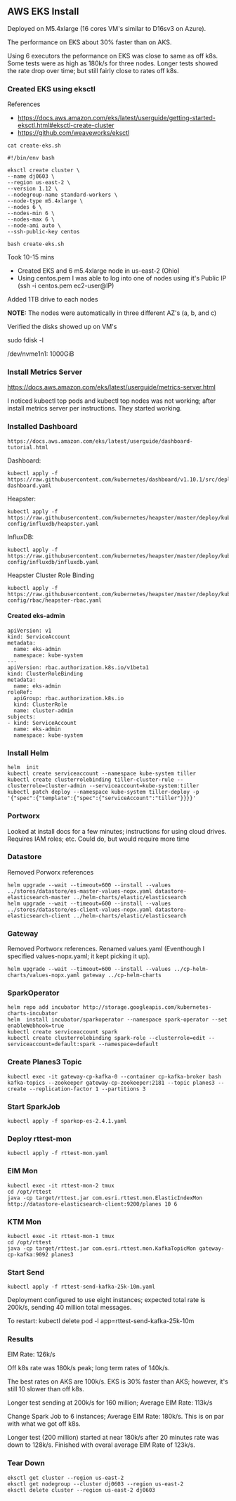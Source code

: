 
## AWS EKS Install

Deployed on M5.4xlarge (16 cores VM's similar to D16sv3 on Azure).

The performance on EKS about 30% faster than on AKS.

Using 6 executors the peformance on EKS was close to same as off k8s.  Some tests were as high as 180k/s for three nodes.  Longer tests showed the rate drop over time; but still fairly close to rates off k8s.


### Created EKS using eksctl


References
- https://docs.aws.amazon.com/eks/latest/userguide/getting-started-eksctl.html#eksctl-create-cluster
- https://github.com/weaveworks/eksctl

```
cat create-eks.sh
```

```
#!/bin/env bash

eksctl create cluster \
--name dj0603 \
--region us-east-2 \
--version 1.12 \
--nodegroup-name standard-workers \
--node-type m5.4xlarge \
--nodes 6 \
--nodes-min 6 \
--nodes-max 6 \
--node-ami auto \
--ssh-public-key centos
```

```
bash create-eks.sh
```

Took 10-15 mins
- Created EKS and 6 m5.4xlarge node in us-east-2 (Ohio)
- Using centos.pem I was able to log into one of nodes using it's Public IP (ssh -i centos.pem ec2-user@IP)



Added 1TB drive to each nodes


**NOTE:** The nodes were automatically in three different AZ's (a, b, and c)

Verified the disks showed up on VM's

sudo fdisk -l

/dev/nvme1n1: 1000GiB 

### Install Metrics Server

https://docs.aws.amazon.com/eks/latest/userguide/metrics-server.html

I noticed kubectl top pods and kubectl top nodes was not working; after install metrics server per instructions. They started working.




### Installed Dashboard 

```
https://docs.aws.amazon.com/eks/latest/userguide/dashboard-tutorial.html
```

Dashboard:
```
kubectl apply -f https://raw.githubusercontent.com/kubernetes/dashboard/v1.10.1/src/deploy/recommended/kubernetes-dashboard.yaml
```
Heapster:
```
kubectl apply -f https://raw.githubusercontent.com/kubernetes/heapster/master/deploy/kube-config/influxdb/heapster.yaml
```
InfluxDB:
```
kubectl apply -f https://raw.githubusercontent.com/kubernetes/heapster/master/deploy/kube-config/influxdb/influxdb.yaml
```
Heapster Cluster Role Binding
```
kubectl apply -f https://raw.githubusercontent.com/kubernetes/heapster/master/deploy/kube-config/rbac/heapster-rbac.yaml
```


#### Created eks-admin

```
apiVersion: v1
kind: ServiceAccount
metadata:
  name: eks-admin
  namespace: kube-system
---
apiVersion: rbac.authorization.k8s.io/v1beta1
kind: ClusterRoleBinding
metadata:
  name: eks-admin
roleRef:
  apiGroup: rbac.authorization.k8s.io
  kind: ClusterRole
  name: cluster-admin
subjects:
- kind: ServiceAccount
  name: eks-admin
  namespace: kube-system
```

### Install Helm

```
helm  init
kubectl create serviceaccount --namespace kube-system tiller
kubectl create clusterrolebinding tiller-cluster-rule --clusterrole=cluster-admin --serviceaccount=kube-system:tiller
kubectl patch deploy --namespace kube-system tiller-deploy -p '{"spec":{"template":{"spec":{"serviceAccount":"tiller"}}}}'
```

### Portworx

Looked at install docs for a few minutes; instructions for using cloud drives.  Requires IAM roles; etc.  Could do, but would require more time

### Datastore

Removed Porworx references

```
helm upgrade --wait --timeout=600 --install --values ../stores/datastore/es-master-values-nopx.yaml datastore-elasticsearch-master ../helm-charts/elastic/elasticsearch
helm upgrade --wait --timeout=600 --install --values ../stores/datastore/es-client-values-nopx.yaml datastore-elasticsearch-client ../helm-charts/elastic/elasticsearch
```

### Gateway

Removed Portworx references.  Renamed values.yaml (Eventhough I specified values-nopx.yaml; it kept picking it up).

```
helm upgrade --wait --timeout=600 --install --values ../cp-helm-charts/values-nopx.yaml gateway ../cp-helm-charts
```

### SparkOperator


```
helm repo add incubator http://storage.googleapis.com/kubernetes-charts-incubator
helm  install incubator/sparkoperator --namespace spark-operator --set enableWebhook=true
kubectl create serviceaccount spark
kubectl create clusterrolebinding spark-role --clusterrole=edit --serviceaccount=default:spark --namespace=default
```

### Create Planes3 Topic

```
kubectl exec -it gateway-cp-kafka-0 --container cp-kafka-broker bash
kafka-topics --zookeeper gateway-cp-zookeeper:2181 --topic planes3 --create --replication-factor 1 --partitions 3
```

### Start SparkJob

```
kubectl apply -f sparkop-es-2.4.1.yaml
```

### Deploy rttest-mon

```
kubectl apply -f rttest-mon.yaml
```

### EIM Mon

```
kubectl exec -it rttest-mon-2 tmux
cd /opt/rttest
java -cp target/rttest.jar com.esri.rttest.mon.ElasticIndexMon http://datastore-elasticsearch-client:9200/planes 10 6

```

### KTM Mon

```
kubectl exec -it rttest-mon-1 tmux
cd /opt/rttest
java -cp target/rttest.jar com.esri.rttest.mon.KafkaTopicMon gateway-cp-kafka:9092 planes3
```

### Start Send

```
kubectl apply -f rttest-send-kafka-25k-10m.yaml
```

Deployment configured to use eight instances; expected total rate is 200k/s, sending 40 million total messages.

To restart: kubectl delete pod -l app=rttest-send-kafka-25k-10m


### Results

EIM Rate: 126k/s

Off k8s rate was 180k/s peak; long term rates of 140k/s.

The best rates on AKS are 100k/s.  EKS is 30% faster than AKS; however, it's still 10 slower than off k8s.

Longer test sending at 200k/s for 160 million; Average EIM Rate: 113k/s  

Change Spark Job to 6 instances; Average EIM Rate: 180k/s.   This is on par with what we got off k8s.

Longer test (200 million) started at near 180k/s after 20 minutes rate was down to 128k/s.   Finished with overal average EIM Rate of 123k/s.


### Tear Down

```
eksctl get cluster --region us-east-2
eksctl get nodegroup --cluster dj0603 --region us-east-2
eksctl delete cluster --region us-east-2 dj0603
```







